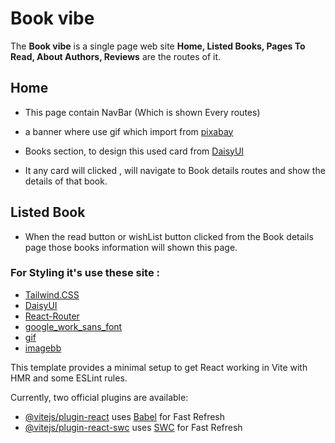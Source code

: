 # Book vibe
The **Book vibe** is a single page web site __Home, Listed Books, Pages To Read, About Authors, Reviews__ are the routes of it.

## Home
- This page contain NavBar (Which is shown Every routes)
- a banner where use gif which import from [pixabay](https://pixabay.com/gifs/) 
- Books section, to design this  used card from [DaisyUI](https://daisyui.com/)

- It any card will clicked , will navigate to Book details routes and show the details of that book.

## Listed Book
- When the read button or wishList button clicked from the Book details page those books information will shown this page.

### For Styling it's use these site :

- [Tailwind.CSS](https://tailwindcss.com/)
- [DaisyUI](https://daisyui.com/)
- [React-Router](https://reactrouter.com/en/main)
- [google_work_sans_font](https://fonts.google.com/specimen/Work+Sans)
- [gif](https://pixabay.com/gifs/)
- [imagebb](https://imgbb.com/)

This template provides a minimal setup to get React working in Vite with HMR and some ESLint rules.

Currently, two official plugins are available:

- [@vitejs/plugin-react](https://github.com/vitejs/vite-plugin-react/blob/main/packages/plugin-react/README.md) uses [Babel](https://babeljs.io/) for Fast Refresh
- [@vitejs/plugin-react-swc](https://github.com/vitejs/vite-plugin-react-swc) uses [SWC](https://swc.rs/) for Fast Refresh
